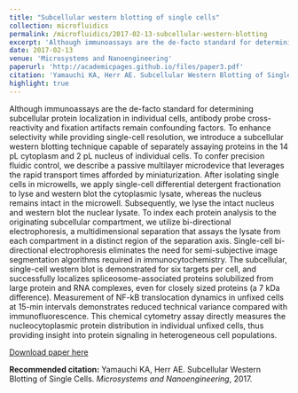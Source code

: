 ```yaml
---
title: "Subcellular western blotting of single cells"
collection: microfluidics
permalink: /microfluidics/2017-02-13-subcellular-western-blotting
excerpt: 'Although immunoassays are the de-facto standard for determining subcellular protein localization in individual cells, antibody probe cross-reactivity and fixation artifacts remain confounding factors. To enhance selectivity while providing single-cell resolution, we introduce a subcellular western blotting technique capable of separately assaying proteins in the 14 pL cytoplasm and 2 pL nucleus of individual cells. To confer precision fluidic control, we describe a passive multilayer microdevice that leverages the rapid transport times afforded by miniaturization. After isolating single cells in microwells, we apply single-cell differential detergent fractionation to lyse and western blot the cytoplasmic lysate, whereas the nucleus remains intact in the microwell. Subsequently, we lyse the intact nucleus and western blot the nuclear lysate. To index each protein analysis to the originating subcellular compartment, we utilize bi-directional electrophoresis, a multidimensional separation that assays the lysate from each compartment in a distinct region of the separation axis. Single-cell bi-directional electrophoresis eliminates the need for semi-subjective image segmentation algorithms required in immunocytochemistry. The subcellular, single-cell western blot is demonstrated for six targets per cell, and successfully localizes spliceosome-associated proteins solubilized from large protein and RNA complexes, even for closely sized proteins (a 7 kDa difference). Measurement of NF-kB translocation dynamics in unfixed cells at 15-min intervals demonstrates reduced technical variance compared with immunofluorescence. This chemical cytometry assay directly measures the nucleocytoplasmic protein distribution in individual unfixed cells, thus providing insight into protein signaling in heterogeneous cell populations.'
date: 2017-02-13
venue: 'Microsystems and Nanoengineering'
paperurl: 'http://academicpages.github.io/files/paper3.pdf'
citation: 'Yamauchi KA, Herr AE. Subcellular Western Blotting of Single Cells. <i>Microsystems and Nanoengineering</i>, 2017.'
highlight: true
---
```

Although immunoassays are the de-facto standard for determining subcellular protein localization in individual cells, antibody probe cross-reactivity and fixation artifacts remain confounding factors. To enhance selectivity while providing single-cell resolution, we introduce a subcellular western blotting technique capable of separately assaying proteins in the 14 pL cytoplasm and 2 pL nucleus of individual cells. To confer precision fluidic control, we describe a passive multilayer microdevice that leverages the rapid transport times afforded by miniaturization. After isolating single cells in microwells, we apply single-cell differential detergent fractionation to lyse and western blot the cytoplasmic lysate, whereas the nucleus remains intact in the microwell. Subsequently, we lyse the intact nucleus and western blot the nuclear lysate. To index each protein analysis to the originating subcellular compartment, we utilize bi-directional electrophoresis, a multidimensional separation that assays the lysate from each compartment in a distinct region of the separation axis. Single-cell bi-directional electrophoresis eliminates the need for semi-subjective image segmentation algorithms required in immunocytochemistry. The subcellular, single-cell western blot is demonstrated for six targets per cell, and successfully localizes spliceosome-associated proteins solubilized from large protein and RNA complexes, even for closely sized proteins (a 7 kDa difference). Measurement of NF-kB translocation dynamics in unfixed cells at 15-min intervals demonstrates reduced technical variance compared with immunofluorescence. This chemical cytometry assay directly measures the nucleocytoplasmic protein distribution in individual unfixed cells, thus providing insight into protein signaling in heterogeneous cell populations.

[Download paper here](http://academicpages.github.io/files/paper3.pdf)

<b>Recommended citation:</b> Yamauchi KA, Herr AE. Subcellular Western Blotting of Single Cells. <i>Microsystems and Nanoengineering</i>, 2017.